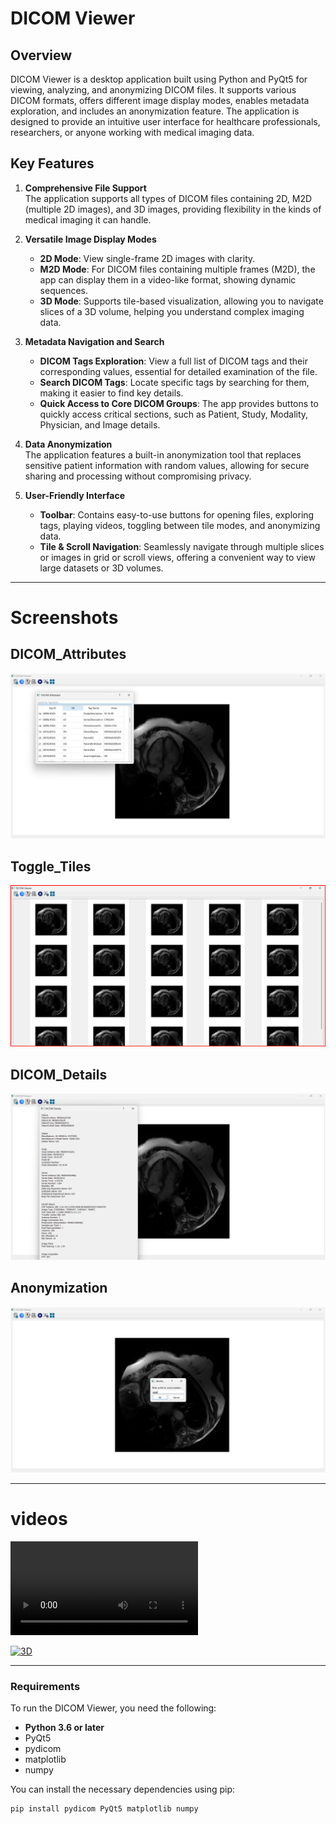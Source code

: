 # DICOM Viewer
## Overview

DICOM Viewer is a desktop application built using Python and PyQt5 for viewing, analyzing, and anonymizing DICOM files. It supports various DICOM formats, offers different image display modes, enables metadata exploration, and includes an anonymization feature. The application is designed to provide an intuitive user interface for healthcare professionals, researchers, or anyone working with medical imaging data.

## Key Features

1. **Comprehensive File Support**  
   The application supports all types of DICOM files containing 2D, M2D (multiple 2D images), and 3D images, providing flexibility in the kinds of medical imaging it can handle.

2. **Versatile Image Display Modes**  
   - **2D Mode**: View single-frame 2D images with clarity.  
   - **M2D Mode**: For DICOM files containing multiple frames (M2D), the app can display them in a video-like format, showing dynamic sequences.  
   - **3D Mode**: Supports tile-based visualization, allowing you to navigate slices of a 3D volume, helping you understand complex imaging data.

3. **Metadata Navigation and Search**  
   - **DICOM Tags Exploration**: View a full list of DICOM tags and their corresponding values, essential for detailed examination of the file.  
   - **Search DICOM Tags**: Locate specific tags by searching for them, making it easier to find key details.  
   - **Quick Access to Core DICOM Groups**: The app provides buttons to quickly access critical sections, such as Patient, Study, Modality, Physician, and Image details.

4. **Data Anonymization**  
   The application features a built-in anonymization tool that replaces sensitive patient information with random values, allowing for secure sharing and processing without compromising privacy.

5. **User-Friendly Interface**  
   - **Toolbar**: Contains easy-to-use buttons for opening files, exploring tags, playing videos, toggling between tile modes, and anonymizing data.  
   - **Tile & Scroll Navigation**: Seamlessly navigate through multiple slices or images in grid or scroll views, offering a convenient way to view large datasets or 3D volumes.

---
# Screenshots

## DICOM_Attributes 

![DICOM_Attributes](Images/DICOM_Attributes.png)  

## Toggle_Tiles

![DICOM_Attributes](Images/Toggle_Tiles.png)  

## DICOM_Details

![DICOM_Attributes](Images/DICOM_Details.png)  

## Anonymization

![DICOM_Attributes](Images/anonymization.png)  

---
# videos

![3D](video/3Da.mp4)  

[![3D](https://drive.google.com/uc?export=view&id=1OLehWYxYIHhvTJcSrrmie_x2RxWxgfmN)](https://drive.google.com/file/d/1Kx5ZlWVpDM42MHVJYcEtOCEH-I3wHCmY/view)

---
### Requirements

To run the DICOM Viewer, you need the following:

- **Python 3.6 or later**
- PyQt5
- pydicom
- matplotlib
- numpy

You can install the necessary dependencies using pip:

```bash
pip install pydicom PyQt5 matplotlib numpy
```
